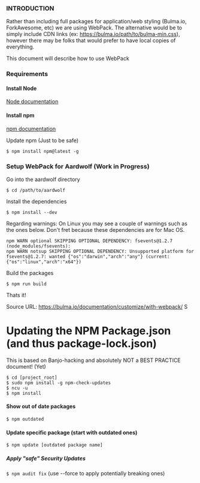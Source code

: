 ### INTRODUCTION

Rather than including full packages for application/web styling (Bulma.io, ForkAwesome, etc) we are using WebPack.
The alternative would be to simply include CDN links (ex: https://bulma.io/path/to/bulma-min.css), however there may
be folks that would prefer to have local copies of everything.

This document will describe how to use WebPack

### Requirements
#### Install Node
[Node documentation](https://github.com/nodesource/distributions/blob/master/README.md)

#### Install npm
[npm documentation](https://www.npmjs.com/package/npm)

Update npm (Just to be safe)

    $ npm install npm@latest -g

### Setup WebPack for Aardwolf (Work in Progress)

Go into the aardwolf directory

    $ cd /path/to/aardwolf

Install the dependencies

    $ npm install --dev

Regarding warnings:
On Linux you may see a couple of warnings such as the ones below.  Don't fret because these dependencies are for Mac OS.

```
npm WARN optional SKIPPING OPTIONAL DEPENDENCY: fsevents@1.2.7 (node_modules/fsevents):
npm WARN notsup SKIPPING OPTIONAL DEPENDENCY: Unsupported platform for fsevents@1.2.7: wanted {"os":"darwin","arch":"any"} (current: {"os":"linux","arch":"x64"})
```

Build the packages

    $ npm run build

Thats it!

Source URL:
https://bulma.io/documentation/customize/with-webpack/
S
# Updating the NPM Package.json (and thus package-lock.json)
This is based on Banjo-hacking and absolutely NOT a BEST PRACTICE document! (Yet)

```
$ cd [project_root]
$ sudo npm install -g npm-check-updates
$ ncu -u
$ npm install
```
#### Show out of date packages
`$ npm outdated` 

#### Update specific package (start with outdated ones)
`$ npm update [outdated package name]`

##### Apply "safe" Security Updates
`$ npm audit fix`  (use --force to apply potentially breaking ones)